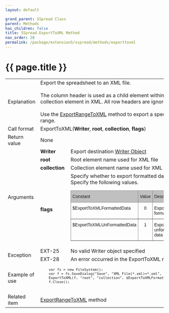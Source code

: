 ```yaml
---
layout: default

grand_parent: SSpread Class
parent: Methods
has_children: false
title: SSpread.ExportToXML Method
nav_order: 28
permalink: /package/extension5/sspread/methods/exporttoxml
---
```

# {{ page.title }}

<table>
  <tr>
    <td>Explanation</td>
    <td colspan="2">Export the spreadsheet to an XML file. <br><br>The column header is used as a child element within each collection element in XML. All row headers are ignored.<br><br> Use the <a href="/package/extension5/sspread/methods/exportrangetoxml">ExportRangeToXML</a> method to export a specific cell range.</td>
  </tr>
  <tr>
    <td>Call format</td>
    <td colspan="2">ExportToXML(<b>Writer</b>, <b>root</b>, <b>collection</b>, <b>flags</b>)</td>
  </tr>
  <tr>
    <td>Return value</td>
    <td colspan="2">None</td>
  </tr>  
  <tr>
    <td rowspan="4">Arguments</td>
    <td><b>Writer</b></td>
    <td>Export destination <a href="/base/readerwriter#writer-object">Writer Object</a></td>
  </tr>
  <tr>
    <td><b>root</b></td>
    <td>	
Root element name used for XML file</td>
  </tr>
  <tr>
    <td><b>collection</b></td>
    <td>Collection element name used for XML file</td>
  </tr>
  <tr>
    <td><b>flags</b></td>
    <td>Specify whether to export formatted data<br> Specify the following values.<br><style type="text/css">
.tg  {border-collapse:collapse;border-spacing:0;}
.tg td{border-color:black;border-style:solid;border-width:1px;font-family:Arial, sans-serif;font-size:14px;
  overflow:hidden;padding:10px 5px;word-break:normal;}
.tg th{border-color:black;border-style:solid;border-width:1px;font-family:Arial, sans-serif;font-size:14px;
  font-weight:normal;overflow:hidden;padding:10px 5px;word-break:normal;}
.tg .tg-cqgq{background-color:#c0c0c0;border-color:inherit;font-family:Arial, Helvetica, sans-serif !important;text-align:center;
  vertical-align:top}
.tg .tg-0ss8{background-color:#c0c0c0;border-color:inherit;font-family:Arial, Helvetica, sans-serif !important;text-align:left;
  vertical-align:top}
.tg .tg-j5n6{border-color:inherit;font-family:Arial, Helvetica, sans-serif !important;text-align:left;vertical-align:top}
.tg .tg-lcf4{border-color:inherit;font-family:Arial, Helvetica, sans-serif !important;text-align:center;vertical-align:top}
</style>
<table class="tg">
<thead>
  <tr>
    <th class="tg-0ss8">Constant</th>
    <th class="tg-cqgq">Value</th>
    <th class="tg-0ss8">Description</th>
  </tr>
</thead>
<tbody>
  <tr>
    <td class="tg-j5n6">$ExportToXMLFormattedData</td>
    <td class="tg-lcf4">0</td>
    <td class="tg-j5n6">Export as formatted data</td>
  </tr>
  <tr>
    <td class="tg-j5n6">$ExportToXMLUnFormattedData</td>
    <td class="tg-lcf4">1</td>
    <td class="tg-j5n6">Export as unformatted data</td>
  </tr>
</tbody>
</table></td>
  </tr>
  <tr>
    <td rowspan="2">Exception</td>
    <td>EXT-25</td>
    <td>No valid Writer object specified</td>
  </tr>
  <tr>
    <td>EXT-28</td>
    <td>An error occurred in the ExportToXML method

</td>
  </tr>
  <tr>
    <td>Example of use</td>
    <td colspan="2"><code><pre>
    var fs = new FileSystem();
    var f = fs.SaveDialog("Save", "XML File(*.xml)=*.xml", "xml", "");
    ExportToXML(f, "root", "collection", $ExportToXMLFormattedData);
    f.Close();
    </pre></code></td>
  </tr>
  <tr>
    <td>Related item</td>
    <td colspan="2"><a href="/package/extension5/sspread/methods/exportrangetoxml">ExportRangeToXML</a> method</td>
  </tr>
</table>
